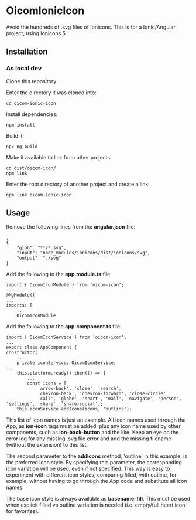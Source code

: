 # OicomIonicIcon

Avoid the hundreds of .svg files of Ionicons.
This is for a Ionic/Angular project, using Ionicons 5.

## Installation

### As local dev

Clone this repository.

Enter the directory it was cloned into:

    cd oicom-ionic-icon

Install dependencies:

    npm install

Build it:

    npx ng build

Make it available to link from other projects:

    cd dist/oicom-icon/
    npm link

Enter the root directory of another project and create a link:

    npm link oicom-ionic-icon

## Usage

Remove the following lines from the __angular.json__ file:

    ,
    {
        "glob": "**/*.svg",
        "input": "node_modules/ionicons/dist/ionicons/svg",
        "output": "./svg"
    }

Add the following to the __app.module.ts__ file:

    import { OicomIconModule } from 'oicom-icon';
    ...
    @NgModule({
    ...
    imports: [
        ...
        OicomIconModule

Add the following to the __app.component.ts__ file:

    import { OicomIconService } from 'oicom-icon';
    ...
    export class AppComponent {
    constructor(
        ...
        private iconService: OicomIconService,
    ...
        this.platform.ready().then(() => {
            ...
            const icons = [
                'arrow-back', 'close', 'search',
                'chevron-back', 'chevron-forward', 'close-circle',
                'call', 'globe', 'heart', 'mail', 'navigate', 'person', 'settings', 'share', 'share-social'];
        this.iconService.addIcons(icons, 'outline');

This list of icon names is just an example.
All icon names used through the App, as __ion-icon__ tags must be added, plus any icon name used by other components,
such as __ion-back-button__ and the like.
Keep an eye on the error log for any missing .svg file error and add the missing filename (without the extension) to this list.

The second parameter to the __addIcons__ method, 'outline' in this example, is the preferred icon style.
By specifying this parameter, the corresponding icon variation will be used, even if not specified.
This way is easy to experiment with different icon styles, comparing filled, with outline, for example,
without having to go through the App code and substitute all icon names.

The base icon style is always available as __basename-fill__.
This must be used when explicit filled vs outline variation is needed (i.e. empty/full heart icon for favorites).
